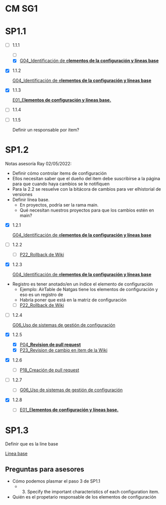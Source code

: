 # CM SG1

# SP1.1

- [ ]  1.1.1
    - [ ]  [](../../../../Matriz%20de%20Configuracio%CC%81n%208ef56009a3d545a1a998b4d596eaddb2.csv)
    - [x]  [G04_Identificación de e**lementos de la configuración y líneas base**](../../../../Wiki%204abacc0cd1bc4933b885625597ed9fd1/Guias%20484d71efd4064698ab23f6a2abbf748e/G04_Identificacio%CC%81n%20de%20elementos%20de%20la%20configuraci%2081ed479aea0d45db89846463687d2a6f.md)
- [x]  1.1.2
    
    [G04_Identificación de e**lementos de la configuración y líneas base**](../../../../Wiki%204abacc0cd1bc4933b885625597ed9fd1/Guias%20484d71efd4064698ab23f6a2abbf748e/G04_Identificacio%CC%81n%20de%20elementos%20de%20la%20configuraci%2081ed479aea0d45db89846463687d2a6f.md)
    
- [x]  1.1.3
    
    [E01_E**lementos de configuración y líneas base.**](../../../../Wiki%204abacc0cd1bc4933b885625597ed9fd1/Estandares%206577b6d75d3a4f788a00749c1fa0feee/E01_Elementos%20de%20configuracio%CC%81n%20y%20li%CC%81neas%20base%2014bf0cdb2ba24eb2b0002ae5b08bc493.md) 
    
- [ ]  1.1.4
    
    [](../../../../Matriz%20de%20Configuracio%CC%81n%208ef56009a3d545a1a998b4d596eaddb2.csv) 
    
- [ ]  1.1.5
    
    Definir un responsable por item?
    

# SP1.2

Notas asesoría Ray 02/05/2022: 

- Definir cómo controlar items de configuración
- Ellos necesitan saber que el dueño del item debe suscribirse a la página para que cuando haya cambios se le notifiquen
- Para la 2.2 se resuelve con la bitácora de cambios para ver elhistorial de versiones
- Definir línea base.
    - En proyectos, podría ser la rama main.
    - Qué necesitan nuestros proyectos para que los cambios estén en main?
- [x]  1.2.1
    
    [G04_Identificación de e**lementos de la configuración y líneas base**](../../../../Wiki%204abacc0cd1bc4933b885625597ed9fd1/Guias%20484d71efd4064698ab23f6a2abbf748e/G04_Identificacio%CC%81n%20de%20elementos%20de%20la%20configuraci%2081ed479aea0d45db89846463687d2a6f.md) 
    
- [ ]  1.2.2
    - [ ]  [P22_Rollback de Wiki](../../../../Wiki%204abacc0cd1bc4933b885625597ed9fd1/Procesos%20bc1b4b9263a749d49f2c809adfd71359/P22_Rollback%20de%20Wiki%20bf25946982ff489caa0a189e216fe0f1.md)
- [x]  1.2.3
    
    [G04_Identificación de e**lementos de la configuración y líneas base**](../../../../Wiki%204abacc0cd1bc4933b885625597ed9fd1/Guias%20484d71efd4064698ab23f6a2abbf748e/G04_Identificacio%CC%81n%20de%20elementos%20de%20la%20configuraci%2081ed479aea0d45db89846463687d2a6f.md) 
    
- Registro es tener anotado/en un índice el elemento de configuración
    - Ejemplo: AirTable de Natgas tiene los elementos de configuración y eso es un registro de
    - Habría poner que está en la matriz de configuración
    - [ ]  [P22_Rollback de Wiki](../../../../Wiki%204abacc0cd1bc4933b885625597ed9fd1/Procesos%20bc1b4b9263a749d49f2c809adfd71359/P22_Rollback%20de%20Wiki%20bf25946982ff489caa0a189e216fe0f1.md)
- [ ]  1.2.4
    
    [G06_Uso de sistemas de gestión de configuración](../../../../Wiki%204abacc0cd1bc4933b885625597ed9fd1/Guias%20484d71efd4064698ab23f6a2abbf748e/G06_Uso%20de%20sistemas%20de%20gestio%CC%81n%20de%20configuracio%CC%81n%204158ca5084434fe8af80b550b1d19df7.md)
    
- [x]  1.2.5
    - [x]  [P04_**Revision de pull request**](../../../../Wiki%204abacc0cd1bc4933b885625597ed9fd1/Procesos%20bc1b4b9263a749d49f2c809adfd71359/P04_Revision%20de%20pull%20request%209d3b4ef1e74a4028b85cb2cf1c30b926.md)
    - [x]  [P23_Revision de cambio en item de la Wiki](../../../../Wiki%204abacc0cd1bc4933b885625597ed9fd1/Procesos%20bc1b4b9263a749d49f2c809adfd71359/P23_Revision%20de%20cambio%20en%20item%20de%20la%20Wiki%20c8d92fb8afa7421b81f8cdd652b6f100.md)
- [x]  1.2.6
    - [ ]  [P18_Creación de pull request](../../../../Wiki%204abacc0cd1bc4933b885625597ed9fd1/Procesos%20bc1b4b9263a749d49f2c809adfd71359/P18_Creacio%CC%81n%20de%20pull%20request%20b11c58cb1ce14b42950a56f0b4e618cf.md)
- [ ]  1.2.7
    - [ ]  [G06_Uso de sistemas de gestión de configuración](../../../../Wiki%204abacc0cd1bc4933b885625597ed9fd1/Guias%20484d71efd4064698ab23f6a2abbf748e/G06_Uso%20de%20sistemas%20de%20gestio%CC%81n%20de%20configuracio%CC%81n%204158ca5084434fe8af80b550b1d19df7.md)
- [x]  1.2.8
    - [ ]  [E01_E**lementos de configuración y líneas base.**](../../../../Wiki%204abacc0cd1bc4933b885625597ed9fd1/Estandares%206577b6d75d3a4f788a00749c1fa0feee/E01_Elementos%20de%20configuracio%CC%81n%20y%20li%CC%81neas%20base%2014bf0cdb2ba24eb2b0002ae5b08bc493.md)

# SP1.3

Definir que es la line base

[Linea base](CM%20SG1%207440f3f88dc746e9b38ca1c7207bc523/Linea%20base%203614100f9af742af88c9e09bed9a1c71.md)

## Preguntas para asesores

- Cómo podemos plasmar el paso 3 de SP1.1
    - 3. Specify the important characteristics of each configuration item.
- Quién es el propetario responsable de los elementos de configuración